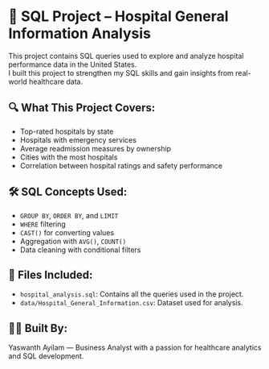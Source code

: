 # 🏥 SQL Project – Hospital General Information Analysis

This project contains SQL queries used to explore and analyze hospital performance data in the United States.  
I built this project to strengthen my SQL skills and gain insights from real-world healthcare data.

## 🔍 What This Project Covers:
- Top-rated hospitals by state
- Hospitals with emergency services
- Average readmission measures by ownership
- Cities with the most hospitals
- Correlation between hospital ratings and safety performance

## 🛠 SQL Concepts Used:
- `GROUP BY`, `ORDER BY`, and `LIMIT`
- `WHERE` filtering
- `CAST()` for converting values
- Aggregation with `AVG()`, `COUNT()`
- Data cleaning with conditional filters

## 📁 Files Included:
- `hospital_analysis.sql`: Contains all the queries used in the project.
- `data/Hospital_General_Information.csv`: Dataset used for analysis.

## 👨‍🎓 Built By:
Yaswanth Ayilam — Business Analyst with a passion for healthcare analytics and SQL development.
